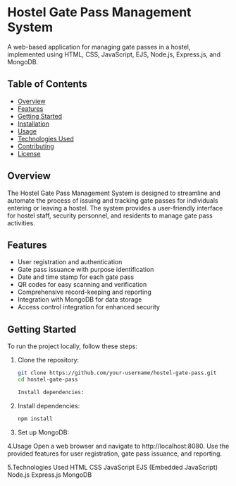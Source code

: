 # Hostel Gate Pass Management System

A web-based application for managing gate passes in a hostel, implemented using HTML, CSS, JavaScript, EJS, Node.js, Express.js, and MongoDB.

## Table of Contents

- [Overview](#overview)
- [Features](#features)
- [Getting Started](#getting-started)
- [Installation](#installation)
- [Usage](#usage)
- [Technologies Used](#technologies-used)
- [Contributing](#contributing)
- [License](#license)

## Overview

The Hostel Gate Pass Management System is designed to streamline and automate the process of issuing and tracking gate passes for individuals entering or leaving a hostel. The system provides a user-friendly interface for hostel staff, security personnel, and residents to manage gate pass activities.

## Features

- User registration and authentication
- Gate pass issuance with purpose identification
- Date and time stamp for each gate pass
- QR codes for easy scanning and verification
- Comprehensive record-keeping and reporting
- Integration with MongoDB for data storage
- Access control integration for enhanced security

## Getting Started

To run the project locally, follow these steps:

1. Clone the repository:

   ```bash
   git clone https://github.com/your-username/hostel-gate-pass.git
   cd hostel-gate-pass

   Install dependencies:

2. Install dependencies:

   ```bash
   npm install
3. Set up MongoDB:

4.Usage
   Open a web browser and navigate to http://localhost:8080.
   Use the provided features for user registration, gate pass issuance, and reporting.
   
5.Technologies Used
     HTML
     CSS
     JavaScript
     EJS (Embedded JavaScript)
     Node.js
     Express.js
     MongoDB

